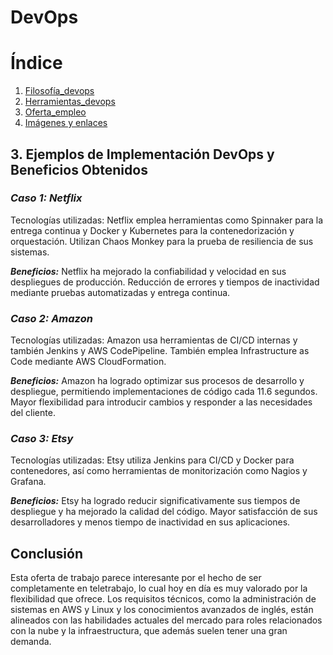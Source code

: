 # DevOps

# Índice

1. [Filosofía_devops](https://github.com/AleBayo/DevOps_/blob/main/Filosofía_devops.md)
2. [Herramientas_devops](https://github.com/AleBayo/DevOps_/blob/main/Herramientas_devops.md)
3. [Oferta_empleo](https://github.com/AleBayo/DevOps_/blob/main/Oferta_empleo.md)
4. [Imágenes y enlaces](https://github.com/AleBayo/DevOps_/tree/main/img)




## **3. Ejemplos de Implementación DevOps y Beneficios Obtenidos**
### *Caso 1: Netflix*

Tecnologías utilizadas: Netflix emplea herramientas como Spinnaker para la entrega continua y Docker y Kubernetes para la contenedorización y orquestación. Utilizan Chaos Monkey para la prueba de resiliencia de sus sistemas.

***Beneficios:***
Netflix ha mejorado la confiabilidad y velocidad en sus despliegues de producción.
Reducción de errores y tiempos de inactividad mediante pruebas automatizadas y entrega continua.

### *Caso 2: Amazon*

Tecnologías utilizadas: Amazon usa herramientas de CI/CD internas y también Jenkins y AWS CodePipeline. También emplea Infrastructure as Code mediante AWS CloudFormation.

***Beneficios:***
Amazon ha logrado optimizar sus procesos de desarrollo y despliegue, permitiendo implementaciones de código cada 11.6 segundos.
Mayor flexibilidad para introducir cambios y responder a las necesidades del cliente.

### *Caso 3: Etsy*

Tecnologías utilizadas: Etsy utiliza Jenkins para CI/CD y Docker para contenedores, así como herramientas de monitorización como Nagios y Grafana.

***Beneficios:***
Etsy ha logrado reducir significativamente sus tiempos de despliegue y ha mejorado la calidad del código.
Mayor satisfacción de sus desarrolladores y menos tiempo de inactividad en sus aplicaciones.



## Conclusión

Esta oferta de trabajo parece interesante por el hecho de ser completamente en teletrabajo, lo cual hoy en día es muy valorado por la flexibilidad que ofrece. Los requisitos técnicos, como la administración de sistemas en AWS y Linux y los conocimientos avanzados de inglés, están alineados con las habilidades actuales del mercado para roles relacionados con la nube y la infraestructura, que además suelen tener una gran demanda.


